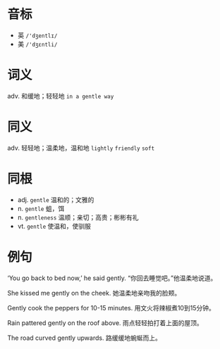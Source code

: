 # 音标

- 英 `/'dʒentlɪ/`
- 美 `/'dʒɛntli/`

# 词义

adv. 和缓地；轻轻地
`in a gentle way`

# 同义

adv. 轻轻地；温柔地，温和地
`lightly` `friendly` `soft`

# 同根

- adj. `gentle` 温和的；文雅的
- n. `gentle` 蛆，饵
- n. `gentleness` 温顺；亲切；高贵；彬彬有礼
- vt. `gentle` 使温和，使驯服

# 例句

‘You go back to bed now,’ he said gently.
“你回去睡觉吧。”他温柔地说道。

She kissed me gently on the cheek.
她温柔地亲吻我的脸颊。

Gently cook the peppers for 10-15 minutes.
用文火将辣椒煮10到15分钟。

Rain pattered gently on the roof above.
雨点轻轻拍打着上面的屋顶。

The road curved gently upwards.
路缓缓地蜿蜒而上。



